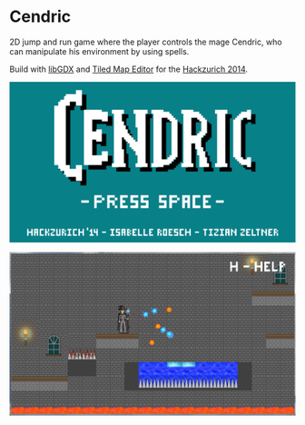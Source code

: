 Cendric
=======

2D jump and run game where the player controls the mage Cendric, who can manipulate his environment by using spells.

Build with [libGDX](http://libgdx.badlogicgames.com/) and [Tiled Map Editor](http://www.mapeditor.org/) for the [Hackzurich 2014](http://www.hackzurich.com/).

![Title Screen](https://github.com/tizian/Cendric/blob/master/gargoyle-core/assets/titleScreen.png)

![Screenshot](https://github.com/tizian/Cendric/blob/master/screenshot.png)
